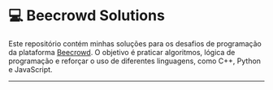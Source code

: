 # 💻 Beecrowd Solutions

Este repositório contém minhas soluções para os desafios de programação da plataforma [Beecrowd](https://judge.beecrowd.com/pt/profile/732297). O objetivo é praticar algoritmos, lógica de programação e reforçar o uso de diferentes linguagens, como C++, Python e JavaScript.

---
